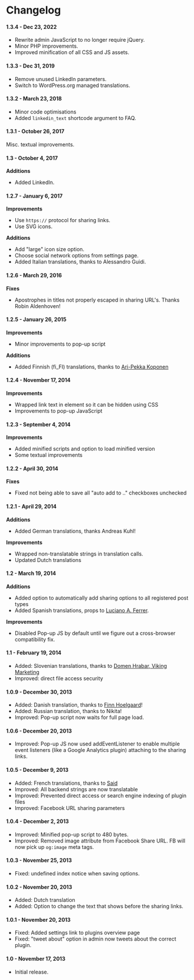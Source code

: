 Changelog
===================

#### 1.3.4 - Dec 23, 2022

- Rewrite admin JavaScript to no longer require jQuery.
- Minor PHP improvements.
- Improved minification of all CSS and JS assets.


#### 1.3.3 - Dec 31, 2019

- Remove unused LinkedIn parameters.
- Switch to WordPress.org managed translations.


#### 1.3.2 - March 23, 2018

- Minor code optimisations
- Added `linkedin_text` shortcode argument to FAQ.


#### 1.3.1 - October 26, 2017

Misc. textual improvements.


#### 1.3 - October 4, 2017

**Additions**

- Added LinkedIn.


#### 1.2.7 - January 6, 2017

**Improvements**

- Use `https://` protocol for sharing links.
- Use SVG icons.

**Additions**

- Add "large" icon size option.
- Choose social network options from settings page.
- Added Italian translations, thanks to Alessandro Guidi.


#### 1.2.6 - March 29, 2016 

**Fixes**

- Apostrophes in titles not properly escaped in sharing URL's. Thanks Robin Aldenhoven!

#### 1.2.5 - January 26, 2015 

**Improvements**

- Minor improvements to pop-up script

**Additions**

- Added Finnish (fi_FI) translations, thanks to [Ari-Pekka Koponen](http://versi.fi/)


#### 1.2.4 - November 17, 2014 

**Improvements**

- Wrapped link text in element so it can be hidden using CSS
- Improvements to pop-up JavaScript

#### 1.2.3 - September 4, 2014 

**Improvements**

- Added minified scripts and option to load minified version
- Some textual improvements

#### 1.2.2 - April 30, 2014 

**Fixes**

- Fixed not being able to save all "auto add to .." checkboxes unchecked

#### 1.2.1 - April 29, 2014 
**Additions**

- Added German translations, thanks Andreas Kuhl!

**Improvements**

- Wrapped non-translatable strings in translation calls.
- Updated Dutch translations

#### 1.2 - March 19, 2014 
**Additions**

- Added option to automatically add sharing options to all registered post types
- Added Spanish translations, props to [Luciano A. Ferrer](http://cbasites.net/).

**Improvements**

- Disabled Pop-up JS by default until we figure out a cross-browser compatibility fix.

#### 1.1 - February 19, 2014 
- Added: Slovenian translations, thanks to [Domen Hrabar, Viking Marketing](http://www.vikingmarketing.si/)
- Improved: direct file access security


#### 1.0.9 - December 30, 2013 
- Added: Danish translation, thanks to [Finn Hoelgaard](http://fhn.dk/)!
- Added: Russian translation, thanks to Nikita!
- Improved: Pop-up script now waits for full page load.

#### 1.0.6 - December 20, 2013 
- Improved: Pop-up JS now used addEventListener to enable multiple event listeners (like a Google Analytics plugin) attaching to the sharing links.

#### 1.0.5 - December 9, 2013 
- Added: French translations, thanks to [Said](http://www.ninapeople.com/)
- Improved: All backend strings are now translatable
- Improved: Prevented direct access or search engine indexing of plugin files
- Improved: Facebook URL sharing parameters

#### 1.0.4 - December 2, 2013 
- Improved: Minified pop-up script to 480 bytes.
- Improved: Removed image attribute from Facebook Share URL. FB will now pick up `og:image` meta tags.

#### 1.0.3 - November 25, 2013 
- Fixed: undefined index notice when saving options.

#### 1.0.2 - November 20, 2013 

- Added: Dutch translation
- Added: Option to change the text that shows before the sharing links.

#### 1.0.1 - November 20, 2013 

- Fixed: Added settings link to plugins overview page
- Fixed: "tweet about" option in admin now tweets about the correct plugin.

#### 1.0 - November 17, 2013 

- Initial release.

